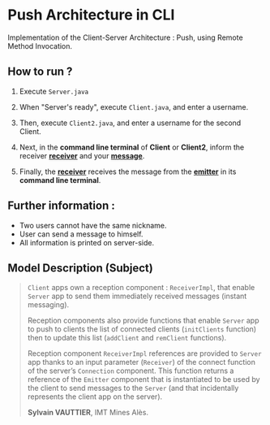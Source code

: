 # Push Architecture in CLI

Implementation of the Client-Server Architecture : Push, using Remote Method Invocation.

## How to run ?

1. Execute <code>Server.java</code>

2. When "Server's ready", execute <code>Client.java</code>, and enter a username.

3. Then, execute <code>Client2.java</code>, and enter a username for the second Client.

4. Next, in the <b>command line terminal</b> of <b>Client</b> or <b>Client2</b>, inform the receiver <b><u>receiver</u></b> and your <b><u>message</u></b>.

5. Finally, the <b><u>receiver</u></b> receives the message from the <b><u>emitter</u></b> in its <b>command line terminal</b>.

## Further information :

- Two users cannot have the same nickname.
- User can send a message to himself.
- All information is printed on server-side.

## Model Description (Subject)

> <code>Client</code> apps own a reception component : <code>ReceiverImpl</code>, that enable <code>Server</code> app to send them immediately received messages (instant messaging).
> 
> Reception components also provide functions that enable <code>Server</code> app to push to clients the list of connected clients (<code>initClients</code> function) then to update this list (<code>addClient</code> and <code>remClient</code> functions).
> 
> Reception component <code>ReceiverImpl</code> references are provided to <code>Server</code> app thanks to an input parameter (<code>Receiver</code>) of the connect function of the server’s <code>Connection</code> component. 
> This function returns a reference of the <code>Emitter</code> component that is instantiated to be used by the client to send messages to the <code>Server</code> (and that incidentally represents the client app on the server).
> 
> <b>Sylvain VAUTTIER</b>, IMT Mines Alès.